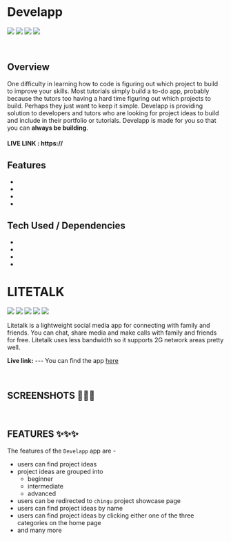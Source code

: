 # Develapp

![](https://img.shields.io/badge/Name-Develapp-brightgreen?style=plastic&labelColor=inactive)
![](https://img.shields.io/badge/Version-v0.0.1-blueviolet?style=plastic&labelColor=inactive)
![](https://img.shields.io/badge/Stack-MERN-important?style=plastic&labelColor=inactive)
![](https://img.shields.io/badge/Team-chingu.v38.geckos.04-informational?style=plastic&labelColor=inactive)

<br>

## Overview

One difficulty in learning how to code is figuring out which project to build to improve your skills. Most tutorials simply build a to-do app, probably because the tutors too having a hard time figuring out which projects to build. Perhaps they just want to keep it simple. Develapp is providing solution to developers and tutors who are looking for project ideas to build and include in their portfolio or tutorials. Develapp is made for you so that you can **always be building**.

#### LIVE LINK : https://

## Features

- 
- 
- 
- 

## Tech Used / Dependencies

- 
- 
- 
-
# LITETALK
![](https://img.shields.io/badge/Name-Litetalk-brightgreen?style=plastic&labelColor=inactive)
![](https://img.shields.io/badge/Version-v0.0.1-blueviolet?style=plastic&labelColor=inactive)
![](https://img.shields.io/badge/Languages-Golang_&_JavaScript-critical?style=plastic&labelColor=inactive)
![](https://img.shields.io/badge/Frameworks-React_&_Expressjs-important?style=plastic&labelColor=inactive)
![](https://img.shields.io/badge/Team-chingu.v39.bears.11-informational?style=plastic&labelColor=inactive)

Litetalk is a lightweight social media app for connecting with family and friends. You can chat, share media and make calls with family and friends for free. Litetalk uses less bandwidth so it supports 2G network areas pretty well.

**Live link:** --- You can find the app [here]()

<br>

## SCREENSHOTS 📸📸📸


<br>

## FEATURES ✨✨✨
The features of the `Develapp` app are -
- users can find project ideas
- project ideas are grouped into 
    * beginner
    * intermediate
    * advanced
- users can be redirected to `chingu` project showcase page
- users can find project ideas by name
- users can find project ideas by clicking either one of the three categories on the home page
- and many more

<br>

